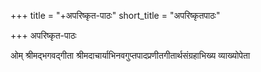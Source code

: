 +++
title = "+अपरिष्कृत-पाठः"
short_title = "अपरिष्कृतपाठः"

+++
अपरिष्कृत-पाठः

ओम् 
श्रीमद्भगवद्गीता श्रीमदाचार्याभिनवगुप्तपादप्रणीतगीतार्थसंग्रहाभिख्य 
व्याख्योपेता 
